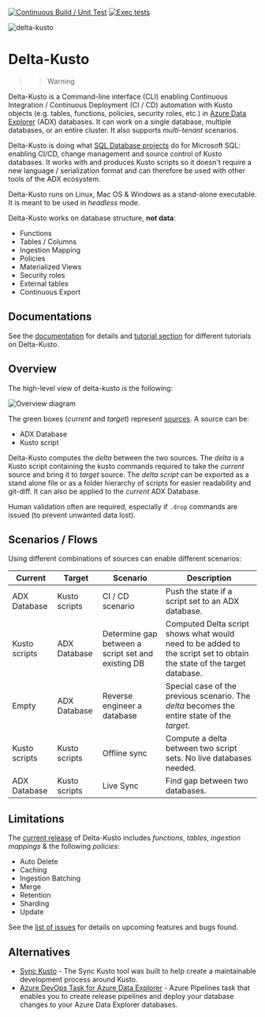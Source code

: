 [![Continuous Build / Unit Test](https://github.com/microsoft/delta-kusto/actions/workflows/continuous-build.yaml/badge.svg)](https://github.com/microsoft/delta-kusto/actions/workflows/continuous-build.yaml) [![Exec tests](https://github.com/microsoft/delta-kusto/actions/workflows/exec-test.yaml/badge.svg)](https://github.com/microsoft/delta-kusto/actions/workflows/exec-test.yaml)

![delta-kusto](delta-kusto.png)

# Delta-Kusto

>> Warning

Delta-Kusto is a Command-line interface (CLI) enabling Continuous Integration / Continuous Deployment (CI / CD) automation with Kusto objects (e.g. tables, functions, policies, security roles, etc.) in [Azure Data Explorer](https://docs.microsoft.com/en-us/azure/data-explorer/data-explorer-overview) (ADX) databases.  It can work on a single database, multiple databases, or an entire cluster.  It also supports *multi-tenant* scenarios.

Delta-Kusto is doing what [SQL Database projects](https://docs.microsoft.com/en-us/sql/ssdt/project-oriented-offline-database-development) do for Microsoft SQL:  enabling CI/CD, change management and source control of Kusto databases.  It works with and produces Kusto scripts so it doesn't require a new language / serialization format and can therefore be used with other tools of the ADX ecosystem.

Delta-Kusto runs on Linux, Mac OS & Windows as a stand-alone executable.  It is meant to be used in *headless* mode.

Delta-Kusto works on database structure, **not data**:

* Functions
* Tables / Columns
* Ingestion Mapping
* Policies
* Materialized Views
* Security roles
* External tables
* Continuous Export

## Documentations

See the [documentation](documentation/README.md) for details and [tutorial section](documentation/README.md#tutorials) for different tutorials on Delta-Kusto.

## Overview

The high-level view of delta-kusto is the following:

![Overview diagram](documentation/overview.png)

The green boxes (*current* and *target*) represent [sources](documentation/sources.md).  A source can be:

* ADX Database
* Kusto script

Delta-Kusto computes the *delta* between the two sources.  The *delta* is a Kusto script containing the kusto commands required to take the *current* source and bring it to *target* source.   The *delta script* can be exported as a stand alone file or as a folder hierarchy of scripts for easier readability and git-diff.  It can also be applied to the *current* ADX Database.

Human validation often are required, especially if `.drop` commands are issued (to prevent unwanted data lost).

## Scenarios / Flows

Using different combinations of sources can enable different scenarios:

Current|Target|Scenario|Description
-|-|-|-
ADX Database|Kusto scripts|CI / CD scenario|Push the state if a script set to an ADX database.
Kusto scripts|ADX Database|Determine gap between a script set and existing DB|Computed Delta script shows what would need to be added to the script set to obtain the state of the target database.
Empty|ADX Database|Reverse engineer a database|Special case of the previous scenario.  The *delta* becomes the entire state of the *target*.
Kusto scripts|Kusto scripts|Offline sync|Compute a delta between two script sets.  No live databases needed.
ADX Database|Kusto scripts|Live Sync|Find gap between two databases.

## Limitations

The [current release](https://github.com/microsoft/delta-kusto/releases) of Delta-Kusto includes *functions*, *tables*, *ingestion mappings* & the following *policies*:

* Auto Delete
* Caching
* Ingestion Batching
* Merge
* Retention
* Sharding
* Update

See the [list of issues](https://github.com/microsoft/delta-kusto/issues/) for details on upcoming features and bugs found.

## Alternatives

* [Sync Kusto](https://github.com/microsoft/synckusto) - The Sync Kusto tool was built to help create a maintainable development process around Kusto.
* [Azure DevOps Task for Azure Data Explorer](https://docs.microsoft.com/en-us/azure/data-explorer/devops) - Azure Pipelines task that enables you to create release pipelines and deploy your database changes to your Azure Data Explorer databases.
